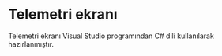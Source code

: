 # Telemetri ekranı
 Telemetri ekranı Visual Studio programından C# dili kullanılarak hazırlanmıştır.



